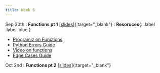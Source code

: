 ```yaml
---
title: Week 6
---
```


Sep 30th
: **Functions pt 1** [\[slides\]](https://docs.google.com/presentation/d/1AYmaC41IZNCJClAfUNdSc8nlozCcZVeWLVPcJJ18kE8/edit?usp=sharing){:target="\_blank"}
: **Resoruces**{: .label .label-blue }
- [Programiz on Functions](https://www.programiz.com/python-programming/function)
- [Python Errors Guide](https://docs.google.com/document/d/1S9DKwV66X5zdpiikkvXE7OnUneR4FRKem3v2xGc4zRg/edit?usp=sharing)
- [Video on functions](https://www.youtube.com/watch?v=89cGQjB5R4M)
- [Edge Cases Guide](https://docs.google.com/document/d/1erH8pX7RWOcaF2SLMjThGzq7nwDChwIruURsV9-wGN8/edit?usp=sharing)

Oct 2nd
: **Functions pt 2** [\[slides\]](https://docs.google.com/presentation/d/17tE11meuFZq21WN6o7bYe0ur3nt8c-ANDRtc3ymT010/edit?usp=sharing){:target="\_blank"}
